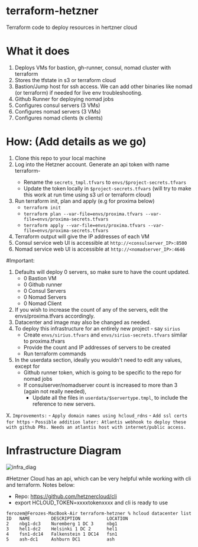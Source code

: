 # terraform-hetzner
Terraform code to deploy resources in hertzner cloud

# What it does
1. Deploys VMs for bastion, gh-runner, consul, nomad cluster with terraform
2. Stores the tfstate in s3 or terraform cloud
3. Bastion/Jump host for ssh access. We can add other binaries like nomad (or terraform) if needed for live env troubleshooting.
4. Github Runner for deploying nomad jobs
5. Configures consul servers (3 VMs)
6. Configures nomad servers (3 VMs)
7. Configures nomad clients (`N` clients)

# How: (Add details as we go)
1. Clone this repo to your local machine
2. Log into the Hetzner account. Generate an api token with name terraform-<project-name>
    - Rename the `secrets_tmpl.tfvars` to `envs/$project-secrets.tfvars`
    - Update the token locally in `$project-secrets.tfvars` (will try to make this work at run time using s3 url or terraform cloud)
3. Run terraform init, plan and apply (e.g for proxima below)
    - `terraform init`
    - `terraform plan --var-file=envs/proxima.tfvars --var-file=envs/proxima-secrets.tfvars`
    - `terraform apply --var-file=envs/proxima.tfvars --var-file=envs/proxima-secrets.tfvars`
4. Terraform output will give the IP addresses of each VM
5. Consul service web UI is accessible at `http://<consulserver_IP>:8500`
6. Nomad service web UI is accessible at `http://<nomadserver_IP>:4646`

#Important:
1. Defaults will deploy 0 servers, so make sure to have the count updated.
	- 0 Bastion VM
	- 0 Github runner
	- 0 Consul Servers
	- 0 Nomad Servers
	- 0 Nomad Client
2. If you wish to increase the count of any of the servers, edit the envs/proxima.tfvars accordingly. 
3. Datacenter and image may also be changed as needed.
4. To deploy this infrastructure for an entirely new project - say `sirius`
	- Create `envs/sirius.tfvars` and `envs/sirius-secrets.tfvars` similar to proxima.tfvars
	- Provide the count and IP addresses of servers to be created
	- Run terraform commands
5. In the userdata section, ideally you wouldn't need to edit any values, except for 
	- Github runner token, which is going to be specific to the repo for nomad jobs
	- If consulserver/nomadserver count is increased to more than 3 (again not really needed), 
		- Update all the files in `userdata/$servertype.tmpl`, to include the reference to new servers.

X. `Improvements:`
    - `Apply domain names using hcloud_rdns`
    - `Add ssl certs for https`
    - `Possible addition later: Atlantis webhook to deploy these with github PRs. Needs an atlantis host with internet/public access.`

# Infrastructure Diagram

![infra_diag](https://user-images.githubusercontent.com/103216595/162854278-85b2de02-5f83-446a-b98b-6cceade8ce13.png)


#Hetzner Cloud has an api, which can be very helpful while working with cli and terraform. Notes below:

* Repo: https://github.com/hetznercloud/cli
* export HCLOUD_TOKEN=xxxxtokenxxxx and cli is ready to use

`ferozem@Ferozes-MacBook-Air terraform-hetzner % hcloud datacenter list`  
`ID   NAME        DESCRIPTION          LOCATION`  
`2    nbg1-dc3    Nuremberg 1 DC 3     nbg1`  
`3    hel1-dc2    Helsinki 1 DC 2      hel1`  
`4    fsn1-dc14   Falkenstein 1 DC14   fsn1`  
`5    ash-dc1     Ashburn DC1          ash`  

